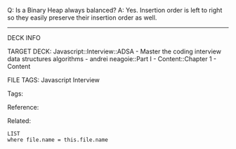 Q: Is a Binary Heap always balanced?
A: Yes. Insertion order is left to right so they easily preserve their insertion order as well.
<!--ID: 1690026322338-->

---

DECK INFO

TARGET DECK: Javascript::Interview::ADSA - Master the coding interview data structures algorithms - andrei neagoie::Part I - Content::Chapter 1 - Content

FILE TAGS: Javascript Interview

Tags:

Reference:

Related:

```dataview
LIST
where file.name = this.file.name
```

